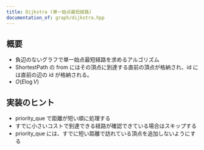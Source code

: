 ```yaml
---
title: Dijkstra (単一始点最短経路)
documentation_of: graph/dijkstra.hpp
---
```


## 概要

- 負辺のないグラフで単一始点最短経路を求めるアルゴリズム
- ShortestPath の from にはその頂点に到達する直前の頂点が格納され、id には直前の辺の id が格納される。
- $O(E\log V)$

## 実装のヒント

- priority_que で距離が短い順に処理する
- すでに小さいコストで到達できる経路が確認できている場合はスキップする
- priority_que には、すでに短い距離で訪れている頂点を追加しないようにする

[](https://ei1333.github.io/library/graph/shortest-path/dijkstra.hpp)
